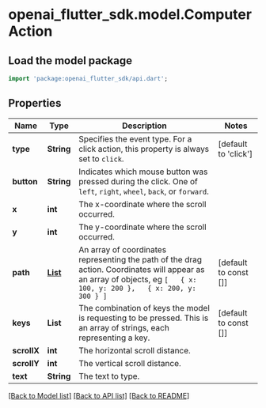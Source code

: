# openai_flutter_sdk.model.ComputerAction

## Load the model package
```dart
import 'package:openai_flutter_sdk/api.dart';
```

## Properties
Name | Type | Description | Notes
------------ | ------------- | ------------- | -------------
**type** | **String** | Specifies the event type. For a click action, this property is  always set to `click`.  | [default to 'click']
**button** | **String** | Indicates which mouse button was pressed during the click. One of `left`, `right`, `wheel`, `back`, or `forward`.  | 
**x** | **int** | The x-coordinate where the scroll occurred.  | 
**y** | **int** | The y-coordinate where the scroll occurred.  | 
**path** | [**List<Coordinate>**](Coordinate.md) | An array of coordinates representing the path of the drag action. Coordinates will appear as an array of objects, eg ``` [   { x: 100, y: 200 },   { x: 200, y: 300 } ] ```  | [default to const []]
**keys** | **List<String>** | The combination of keys the model is requesting to be pressed. This is an array of strings, each representing a key.  | [default to const []]
**scrollX** | **int** | The horizontal scroll distance.  | 
**scrollY** | **int** | The vertical scroll distance.  | 
**text** | **String** | The text to type.  | 

[[Back to Model list]](../README.md#documentation-for-models) [[Back to API list]](../README.md#documentation-for-api-endpoints) [[Back to README]](../README.md)



